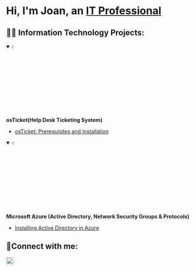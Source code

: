 <h1>Hi, I'm Joan, an <a href="https://www.linkedin.com/in/joan-pena-231427221/">IT Professional</a></h1>

<h2>👨‍💻 Information Technology Projects:</h2>

<details open> 
 <summary><img src="https://github.com/Joanrpena/joanrpena/assets/131486928/28788abd-1c56-4977-a40d-8c43d6f4ce57" height="5%" width="10%"/></summary>
 <b>osTicket(Help Desk Ticketing System)</b>
 
  - [osTicket: Prerequisites and Installation](https://github.com/joanrpena/osticket-prereqs)
<!--  - [osTicket: Post-Installation Configuration (In Progress)](https://github.com/joanrpena/post-install-config)
  - [osTicket: Ticket Lifecycle Examples (In progress)](https://github.com/joanrpena/ticket-lifecycle) -->
</details>

<details open>
<summary><img src="https://github.com/Joanrpena/joanrpena/assets/131486928/0b832d62-eacc-4bea-bf2a-30e86bde29ee" height="5%" width="12%"/></summary>
   <b>Microsoft Azure (Active Directory, Network Security Groups & Protocols)</b>

  - [Installing Active Directory in Azure](https://github.com/joanrpena/install-ad)
 <!-- - [Configuring Active Directory within Azure VMs(In Progress)](https://github.com/joanrpena/configure-ad)
  - [Network Security Groups (NSGs) and Inspecting Network Protocols(In Progress)](https://github.com/joanrpena/azure-network-protocols) -->

</details>
<h2>🤳Connect with me:</h2>

[<img align="left" alt="Joan | LinkedIn" width="22px" src="https://cdn.jsdelivr.net/npm/simple-icons@v3/icons/linkedin.svg" />][linkedin]


[linkedin]:https://www.linkedin.com/in/joan-pena-231427221/
